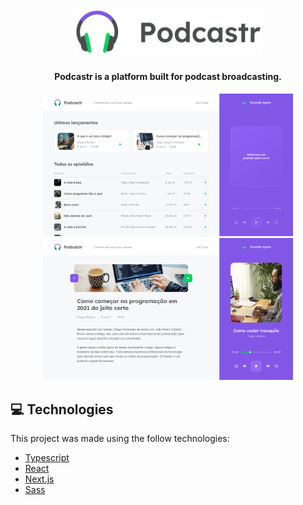 <h1 align="center">
  <img alt="podcastr" title="podcastr" src=".github/logo.svg" width="300px" />
</h1>

<h4 align="center">
  Podcastr is a platform built for podcast broadcasting.
</h4>

<div align="center">
   <img src="./.github/screenshot-1.png" width="400px">
   <img src="./.github/screenshot-2.png" width="400px">
</div>

## :computer: Technologies
This project was made using the follow technologies:

* [Typescript](https://www.typescriptlang.org/)      
* [React](https://reactjs.org/)      
* [Next.js](https://nextjs.org/)      
* [Sass](https://sass-lang.com/)
